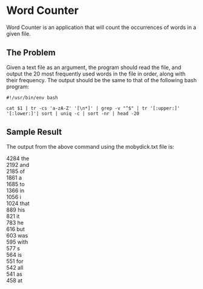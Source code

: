 # Word Counter
Word Counter is  an application that will count the occurrences of words in a given file.

## The Problem
Given a text file as an argument, the program should read the file, and output the 20 most frequently used words in the file in order, along with their frequency. The output should be the same to that of the following bash program:
```
#!/usr/bin/env bash

cat $1 | tr -cs 'a-zA-Z' '[\n*]' | grep -v "^$" | tr '[:upper:]' '[:lower:]'| sort | uniq -c | sort -nr | head -20
```

## Sample Result
The output from the above command using the mobydick.txt file is:

4284 the  
2192 and  
2185 of  
1861 a  
1685 to  
1366 in  
1056 i  
1024 that  
889 his  
821 it  
783 he  
616 but  
603 was  
595 with  
577 s  
564 is  
551 for  
542 all  
541 as  
458 at  
